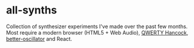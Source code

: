 # all-synths

Collection of synthesizer experiments I've made over the past few months. Most require a modern browser (HTML5 + Web Audio), [QWERTY Hancock](https://stuartmemo.com/qwerty-hancock/), [better-oscillator](https://github.com/Flarp/better-oscillator) and React.

